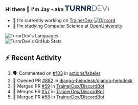 ### Hi there 👋 I'm Jay - aka <img src="https://raw.githubusercontent.com/TurnrDev/TurnrDev/master/Logo/SVG/TurnrDev_Logo_Dark%20Blue%20%26%20Teal.svg" alt="TurnrDev" height="17.5px">!

- 🔭 I’m currently working on [TrainerDex](https://www.github.com/TrainerDex) [![Discord](https://discordapp.com/api/v6/guilds/364313717720219651/widget.png?style=shield)](http://discord.trainerdex.co.uk/)
- 🤔 I’m studying Computer Science at [OpenUniversity](http://www.open.ac.uk/courses/computing-it/degrees/bsc-computing-it-software-q62-soft)

![TurnrDev's Languages](https://github-readme-stats.vercel.app/api/top-langs/?username=TurnrDev&layout=compact&hide_border=true&title_color=1fa6aa&text_color=233247)
<br>
![TurnrDev's GitHub Stats](https://github-readme-stats.vercel.app/api?username=TurnrDev&show_icons=true&hide_border=true&count_private=true&include_all_commits=true&icon_color=1fa6aa&title_color=1fa6aa&text_color=233247)
<br>

## :zap: Recent Activity

<!--START_SECTION:activity-->
1. 🗣 Commented on [#103](https://github.com/actions/labeler/issues/103) in [actions/labeler](https://github.com/actions/labeler)
2. 💪 Opened PR [#882](https://github.com/django-helpdesk/django-helpdesk/pull/882) in [django-helpdesk/django-helpdesk](https://github.com/django-helpdesk/django-helpdesk)
3. 🎉 Merged PR [#59](https://github.com/TrainerDex/DiscordBot/pull/59) in [TrainerDex/DiscordBot](https://github.com/TrainerDex/DiscordBot)
4. 🎉 Merged PR [#57](https://github.com/TrainerDex/DiscordBot/pull/57) in [TrainerDex/DiscordBot](https://github.com/TrainerDex/DiscordBot)
5. 🎉 Merged PR [#58](https://github.com/TrainerDex/DiscordBot/pull/58) in [TrainerDex/DiscordBot](https://github.com/TrainerDex/DiscordBot)
<!--END_SECTION:activity-->
